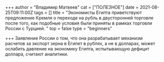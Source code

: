 +++
author = "Владимир Матвеев"
cat = ["ПОЛЕЗНОЕ"]
date = 2021-08-25T09:11:00Z
tags = []
title = "Экономисты Египта приветствуют предложение Кремля о переходе на рубль в двусторонней торговле после того, как подобные условия были приняты в рамках торговли России с Турцией. "
top = false
type = "beginners"

+++
Заявление России о том, что она разрабатывает механизм расчетов за экспорт зерна в Египет в рублях, а не в долларах, может ослабить давление на экономику Египта, испытывающую дефицит доллара, считают аналитики.